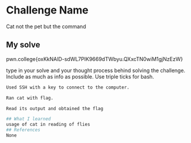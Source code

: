 # Challenge Name
Cat not the pet but the command

## My solve
pwn.college{oxKkNAlD-sdWL7PIK9669dTWbyu.QXxcTN0wiM1gjNzEzW}

type in your solve and your thought process behind solving the challenge. Include as much as info as possible. Use triple ticks for bash.
```bash
Used SSH with a key to connect to the computer.

Ran cat with flag.

Read its output and obtained the flag

## What I learned
usage of cat in reading of flies
## References 
None